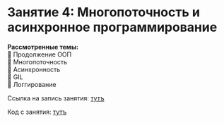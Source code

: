 # Занятие 4: Многопоточность и асинхронное программирование

**Рассмотренные темы:**  
🔹️ Продолжение ООП  
🔹 Многопоточность  
🔹️ Асинхронность  
🔹️ GIL  
🔹️ Логгирование

Ссылка на запись занятия: [тутъ](https://www.youtube.com/watch?v=dQw4w9WgXcQ)

Код с занятия: [тутъ](https://github.com/N0ktis/ISCRA-s2023-python/blob/main/lesson_4/main_.py)
